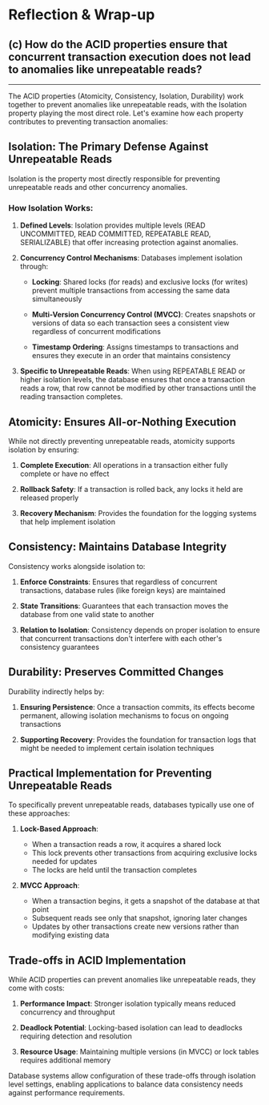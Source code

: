 # Reflection & Wrap-up

## (c) How do the ACID properties ensure that concurrent transaction execution does not lead to anomalies like unrepeatable reads?

---

The ACID properties (Atomicity, Consistency, Isolation, Durability) work together to prevent anomalies like unrepeatable reads, with the Isolation property playing the most direct role. Let's examine how each property contributes to preventing transaction anomalies:

## Isolation: The Primary Defense Against Unrepeatable Reads

Isolation is the property most directly responsible for preventing unrepeatable reads and other concurrency anomalies.

### How Isolation Works:

1. **Defined Levels**: Isolation provides multiple levels (READ UNCOMMITTED, READ COMMITTED, REPEATABLE READ, SERIALIZABLE) that offer increasing protection against anomalies.

2. **Concurrency Control Mechanisms**: Databases implement isolation through:
   
   - **Locking**: Shared locks (for reads) and exclusive locks (for writes) prevent multiple transactions from accessing the same data simultaneously
   
   - **Multi-Version Concurrency Control (MVCC)**: Creates snapshots or versions of data so each transaction sees a consistent view regardless of concurrent modifications
   
   - **Timestamp Ordering**: Assigns timestamps to transactions and ensures they execute in an order that maintains consistency

3. **Specific to Unrepeatable Reads**: When using REPEATABLE READ or higher isolation levels, the database ensures that once a transaction reads a row, that row cannot be modified by other transactions until the reading transaction completes.

## Atomicity: Ensures All-or-Nothing Execution

While not directly preventing unrepeatable reads, atomicity supports isolation by ensuring:

1. **Complete Execution**: All operations in a transaction either fully complete or have no effect

2. **Rollback Safety**: If a transaction is rolled back, any locks it held are released properly

3. **Recovery Mechanism**: Provides the foundation for the logging systems that help implement isolation

## Consistency: Maintains Database Integrity

Consistency works alongside isolation to:

1. **Enforce Constraints**: Ensures that regardless of concurrent transactions, database rules (like foreign keys) are maintained

2. **State Transitions**: Guarantees that each transaction moves the database from one valid state to another

3. **Relation to Isolation**: Consistency depends on proper isolation to ensure that concurrent transactions don't interfere with each other's consistency guarantees

## Durability: Preserves Committed Changes

Durability indirectly helps by:

1. **Ensuring Persistence**: Once a transaction commits, its effects become permanent, allowing isolation mechanisms to focus on ongoing transactions

2. **Supporting Recovery**: Provides the foundation for transaction logs that might be needed to implement certain isolation techniques

## Practical Implementation for Preventing Unrepeatable Reads

To specifically prevent unrepeatable reads, databases typically use one of these approaches:

1. **Lock-Based Approach**:
   - When a transaction reads a row, it acquires a shared lock
   - This lock prevents other transactions from acquiring exclusive locks needed for updates
   - The locks are held until the transaction completes

2. **MVCC Approach**:
   - When a transaction begins, it gets a snapshot of the database at that point
   - Subsequent reads see only that snapshot, ignoring later changes
   - Updates by other transactions create new versions rather than modifying existing data

## Trade-offs in ACID Implementation

While ACID properties can prevent anomalies like unrepeatable reads, they come with costs:

1. **Performance Impact**: Stronger isolation typically means reduced concurrency and throughput

2. **Deadlock Potential**: Locking-based isolation can lead to deadlocks requiring detection and resolution

3. **Resource Usage**: Maintaining multiple versions (in MVCC) or lock tables requires additional memory

Database systems allow configuration of these trade-offs through isolation level settings, enabling applications to balance data consistency needs against performance requirements.
